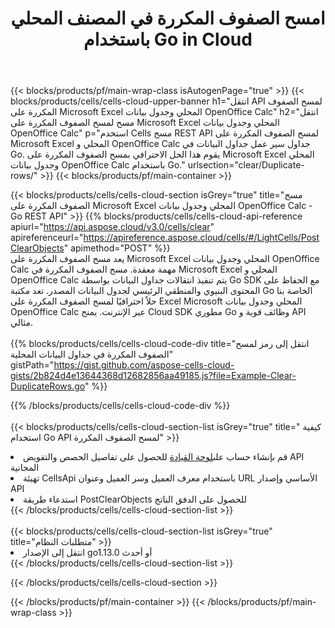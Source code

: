 ﻿---
title: امسح الصفوف المكررة في المصنف المحلي باستخدام Go in Cloud
description:  Cloud APIs & SDKs لمسح الصفوف المكررة على Microsoft Excel & OpenOffice Calc with Go. امسح الصفوف المكررة في جداول البيانات المحلية بواسطة Cells Cloud API SDK for Go
url: /ar/go/clear/duplicate-rows/
---
{{< blocks/products/pf/main-wrap-class isAutogenPage="true" >}}
{{< blocks/products/cells/cells-cloud-upper-banner h1="انتقل API لمسح الصفوف المكررة على Microsoft Excel المحلي وجدول بيانات OpenOffice Calc" h2="انتقل مسح لمسح الصفوف المكررة على Microsoft Excel المحلي وجدول بيانات OpenOffice Calc" p="استخدم Cells مسح REST API لمسح الصفوف المكررة على Microsoft Excel المحلي و OpenOffice Calc جداول سير عمل جداول البيانات في Go. يقوم هذا الحل الاحترافي بمسح الصفوف المكررة على Microsoft Excel المحلي وجدول بيانات OpenOffice Calc باستخدام Go." urlsection="clear/Duplicate-rows/" >}}
{{< blocks/products/pf/main-container >}}

{{< blocks/products/cells/cells-cloud-section isGrey="true" title="مسح الصفوف المكررة على Microsoft Excel المحلي وجدول بيانات OpenOffice Calc - Go REST API" >}}
{{% blocks/products/cells/cells-cloud-api-reference apiurl="https://api.aspose.cloud/v3.0/cells/clear" apireferenceurl="https://apireference.aspose.cloud/cells/#/LightCells/PostClearObjects" apimethod="POST" %}}
<br/>
يعد مسح الصفوف المكررة على Microsoft Excel المحلي وجدول بيانات OpenOffice Calc مهمة معقدة. مسح الصفوف المكررة في Microsoft Excel المحلي و OpenOffice Calc يتم تنفيذ انتقالات جداول البيانات بواسطة Go SDK مع الحفاظ على المحتوى البنيوي والمنطقي الرئيسي لجدول البيانات المصدر. تعد مكتبة Go الخاصة بنا حلاً احترافيًا لمسح الصفوف المكررة على Excel Microsoft المحلي وجدول بيانات OpenOffice Calc عبر الإنترنت. يمنح Cloud SDK مطوري Go وظائف قوية و API مثالي.
<br/>
<br/>
{{% blocks/products/cells/cells-cloud-code-div title="انتقل إلى رمز لمسح الصفوف المكررة في جداول البيانات المحلية" gistPath="https://gist.github.com/aspose-cells-cloud-gists/2b824d4e13644368d12682856aa49185.js?file=Example-Clear-DuplicateRows.go" %}}
  
{{% /blocks/products/cells/cells-cloud-code-div %}}
<br/>
<br/>
{{< blocks/products/cells/cells-cloud-section-list isGrey="true" title=" كيفية استخدام Go API لمسح الصفوف المكررة" >}}
<li> قم بإنشاء حساب على<a href="https://dashboard.aspose.cloud/">لوحة القيادة</a> للحصول على تفاصيل الحصص والتفويض API المجانية</li>
<li>تهيئة CellsApi باستخدام معرف العميل وسر العميل وعنوان URL الأساسي وإصدار API</li>
<li>استدعاء طريقة PostClearObjects للحصول على الدفق الناتج</li>
{{< /blocks/products/cells/cells-cloud-section-list >}}
<br/>
<br/>
{{< blocks/products/cells/cells-cloud-section-list isGrey="true" title="متطلبات النظام" >}}
<li>انتقل إلى الإصدار go1.13.0 أو أحدث</li>
{{< /blocks/products/cells/cells-cloud-section-list >}}

{{< /blocks/products/cells/cells-cloud-section >}}

{{< /blocks/products/pf/main-container >}}
{{< /blocks/products/pf/main-wrap-class >}}
